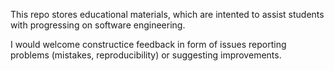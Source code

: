 This repo stores educational materials, which are intented to assist students with progressing on software engineering.

I would welcome constructice feedback in form of issues reporting problems (mistakes, reproducibility) or suggesting improvements.
